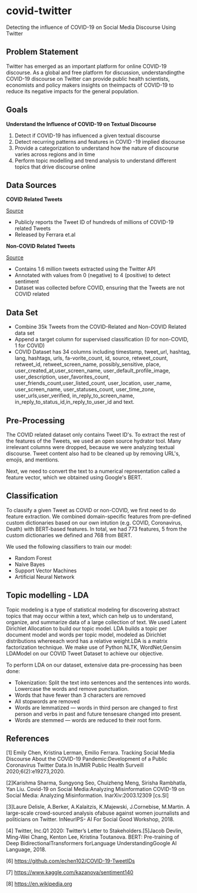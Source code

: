 # covid-twitter
Detecting the influence of COVID-19 on Social Media Discourse Using Twitter

## Problem Statement
Twitter has emerged as an important platform for online COVID-19 discourse. As a global and free platform for discussion, understandingthe COVID-19 discourse on Twitter can provide public health scientists, economists and policy makers insights on theimpacts of COVID-19 to reduce its negative impacts for the general population.

## Goals 
**Understand the Influence of COVID-19 on Textual Discourse**
1. Detect if COVID-19 has influenced a given textual discourse
2. Detect recurring patterns and features in COVID -19 implied discourse
3. Provide a categorization to understand how the nature of discourse varies across regions and in time
4. Perform topic modelling and trend analysis to understand different topics that drive discourse online

## Data Sources
**COVID Related Tweets**

[Source](https://github.com/echen102/COVID-19-TweetIDs)
- Publicly reports the Tweet ID of hundreds of millions of COVID-19 related Tweets
- Released by Ferrara et.al

**Non-COVID Related Tweets**

[Source](https://www.kaggle.com/kazanova/sentiment140)
- Contains 1.6 million tweets extracted using the Twitter API
- Annotated with values from 0 (negative) to 4 (positive) to detect sentiment
- Dataset was collected before COVID, ensuring that the Tweets are not COVID related

## Data Set
- Combine 35k Tweets from the COVID-Related and Non-COVID Related data set
- Append a target column for supervised classification (0 for non-COVID, 1 for COVID)
- COVID Dataset has 34 columns including  timestamp,  tweet_url,  hashtag,  lang,  hashtags,  urls,  fa-vorite_count, id, source, retweet_count, retweet_id, retweet_screen_name, possibly_sensitive, place, user_created_at,user_screen_name,    user_default_profile_image,    user_description,    user_favorites_count,    user_friends_count,user_listed_count,  user_location,  user_name,  user_screen_name,  user_statuses_count,  user_time_zone,  user_urls,user_verified, in_reply_to_screen_name, in_reply_to_status_id,in_reply_to_user_id and text.



## Pre-Processing
The COVID related dataset only contains Tweet ID's. To extract the rest of the features of the Tweets, we used an open source hydrator tool.  Many irrelevant columns were dropped, because we were analyzing textual discourse. Tweet content also had to be cleaned up by removing URL's, emojis, and mentions.

Next, we need to convert the text to a numerical representation called a feature vector, which we obtained using Google's BERT.

## Classification 
To classify a given Tweet as COVID or non-COVID, we first need to do feature extraction. We combined domain-specific features from pre-defined custom dictionaries based on our own intution (e.g. COVID, Coronavirus, Death) with BERT-based features. In total, we had 773 features, 5 from the custom dictionaries we defined and 768 from BERT.

We used the following classifiers to train our model:
- Random Forest
- Naive Bayes
- Support Vector Machines
- Artificial Neural Network

## Topic modelling - LDA
Topic modeling is a type of statistical modeling for discovering abstract topics that may occur within a text, which can help us to understand, organize, and summarize data of a large collection of text. We used Latent Dirichlet Allocation to build our topic model. LDA builds a topic per document model and words per topic model, modeled as Dirichlet distributions whereeach word has a relative weight.LDA is a matrix factorization technique. We make use of Python NLTK, WordNet,Gensim LDAModel on our COVID Tweet Dataset to achieve our objective.

To perform LDA on our dataset, extensive data pre-processing has been done:
- Tokenization: Split the text into sentences and the sentences into words. Lowercase the words and remove punctuation.
- Words that have fewer than 3 characters are removed
- All stopwords are removed
- Words are lemmatized — words in third person are changed to first person and verbs in past and future tensesare changed into present.
- Words are stemmed — words are reduced to their root form.

## References
[1] Emily Chen, Kristina Lerman, Emilio Ferrara. Tracking Social Media Discourse About the COVID-19 Pandemic:Development of a Public Coronavirus Twitter Data.In InJMIR Public Health Surveill 2020;6(2):e19273,2020.

[2]Karishma Sharma, Sungyong Seo, Chuizheng Meng, Sirisha Rambhatla, Yan Liu.  Covid-19 on Social Media:Analyzing Misinformation COVID-19 on Social Media: Analyzing Misinformation. InarXiv:2003.12309 [cs.SI]

[3]Laure Delisle, A.Berker, A.Kalaitzis, K.Majewski, J.Cornebise, M.Martin. A large-scale crowd-sourced analysis ofabuse against women journalists and politicians on Twitter. InNeurIPS- AI For Social Good Workshop, 2018.

[4]  Twitter, Inc.Q1 2020: Twitter’s Letter to Stakeholders.[5]Jacob Devlin, Ming-Wei Chang, Kenton Lee, Kristina Toutanova.  BERT: Pre-training of Deep BidirectionalTransformers forLanguage UnderstandingGoogle AI Language, 2018.

[6]  https://github.com/echen102/COVID-19-TweetIDs

[7]  https://www.kaggle.com/kazanova/sentiment140

[8]  https://en.wikipedia.org







